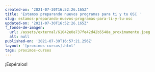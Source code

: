```yaml
---
created-on: '2021-07-30T16:52:26.165Z'
title: 'Estamos preparando nuevos programas para ti y tu OSC '
slug: estamos-preparando-nuevos-programas-para-ti-y-tu-osc
updated-on: '2021-07-30T16:52:26.165Z'
f_fonde-de-imagen:
  url: /assets/external/61042e0e737fe42d42b5548a_proximamente.jpeg
  alt: null
published-on: '2021-07-30T16:57:21.256Z'
layout: '[proximos-cursos].html'
tags: proximos-cursos
---
```


¡Espéralos!
